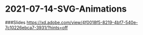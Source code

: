 # 2021-07-14-SVG-Animations

###Slides
https://xd.adobe.com/view/4f0018f5-8219-4bf7-540e-7c10226ebca7-3931/?hints=off
